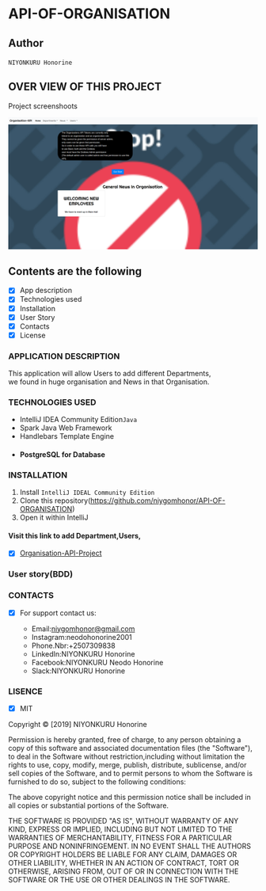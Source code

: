 # API-OF-ORGANISATION

## Author 

`NIYONKURU Honorine`

## OVER VIEW OF THIS PROJECT
Project screenshoots

<img src="pics/home-page.png" alt="homepage">

## Contents are the following
  - [x] App description
  - [x]  Technologies used
  - [x]  Installation
  - [x] User Story
  - [x]  Contacts
  - [x]  License

### APPLICATION DESCRIPTION

This application will allow Users to add different Departments,<br> we found in huge organisation and News in that Organisation.



 ### TECHNOLOGIES USED
 

 + IntelliJ IDEA Community Edition`Java`
 + Spark Java Web Framework
 + Handlebars Template Engine
 +  #### PostgreSQL for Database
    
  ### INSTALLATION
 
 1. Install  `IntelliJ IDEAL Community Edition`
 2. Clone this repository(https://github.com/niygomhonor/API-OF-ORGANISATION)
 3. Open it within IntelliJ
 
 
 ####  Visit this link to add Department,Users,
 
 - [x] [Organisation-API-Project](https://organisation-api-neodo.herokuapp.com/)
 
 ###  User story(BDD)

   
  ### CONTACTS
  
  
- [X]  For support contact us:

     +  Email:niygomhonor@gmail.com
     +  Instagram:neodohonorine2001
     +  Phone.Nbr:+2507309838
     +  LinkedIn:NIYONKURU Honorine
     +  Facebook:NIYONKURU Neodo Honorine
     +  Slack:NIYONKURU Honorine

     
### LISENCE
- [x] MIT

Copyright &copy; [2019] NIYONKURU Honorine

Permission is hereby granted, free of charge, to any person obtaining a copy of this software and associated documentation files (the "Software"),
 to deal in the Software without restriction,including without limitation the rights to use, 
 copy, modify, merge, publish, distribute, sublicense, and/or sell copies of the Software, and to permit persons to whom the Software is furnished to do so,
  subject to the following conditions:

The above copyright notice and this permission notice shall be included in all copies or substantial portions of the Software.

THE SOFTWARE IS PROVIDED "AS IS", WITHOUT WARRANTY OF ANY KIND, EXPRESS OR IMPLIED, INCLUDING BUT NOT LIMITED TO THE WARRANTIES OF MERCHANTABILITY, 
FITNESS FOR A PARTICULAR PURPOSE AND NONINFRINGEMENT. IN NO EVENT SHALL THE AUTHORS OR COPYRIGHT HOLDERS BE LIABLE FOR ANY CLAIM, DAMAGES OR OTHER LIABILITY,
 WHETHER IN AN ACTION OF CONTRACT, TORT OR OTHERWISE, ARISING FROM, OUT OF OR IN CONNECTION WITH THE SOFTWARE OR THE USE OR OTHER DEALINGS IN THE SOFTWARE.
